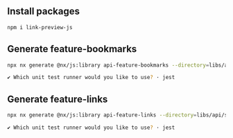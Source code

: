 ## Install packages

```bash
npm i link-preview-js
```

## Generate feature-bookmarks

```bash
npx nx generate @nx/js:library api-feature-bookmarks --directory=libs/api/sites/booker/feature-bookmarks --importPath=@libs/api/sites/booker/feature-bookmarks --tags=scope:api --bundler=swc

✔ Which unit test runner would you like to use? · jest
```

## Generate feature-links

```bash
npx nx generate @nx/js:library api-feature-links --directory=libs/api/sites/booker/feature-links --importPath=@libs/api/sites/booker/feature-links --tags=scope:api --bundler=swc

✔ Which unit test runner would you like to use? · jest
```